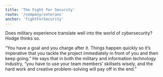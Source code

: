 ```yaml
---
title: 'The Fight for Security'
route: '/company/veterans'
anchor: 'fightForSecurity'
---
```


Does military experience translate well into the world of
cybersecurity? Hodge thinks so.

“You have a goal and you charge after it. Things happen quickly so
it’s imperative that you tackle the project immediately in front of
you and then keep going.” He says that in both the military and
information technology industry, “you have to use your team members’
skillsets wisely, and the hard work and creative problem-solving will
pay off in the end.”
